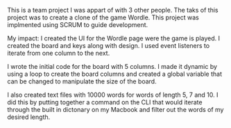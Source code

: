 This is a team project I was appart of with 3 other people. The taks of this project was to create a clone of the game Wordle. This project was implmented using SCRUM to guide development.

My impact: I created the UI for the Wordle page were the game is played. I created the board and keys along with design. I used event listeners to iterate from one column to the next.

I wrote the initial code for the board with 5 columns. I made it dynamic by using a loop to create the board columns and created a global variable that can be changed to manipulate the size of the board.

I also created text files with 10000 words for words of length 5, 7 and 10. I did this by putting together a command on the CLI that would iterate through the built in dictonary on my Macbook and filter out the words of my desired length.
